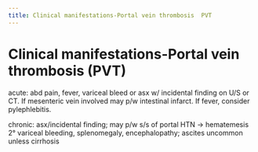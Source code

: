 ```yaml
---
title: Clinical manifestations-Portal vein thrombosis  PVT 
---
```

# Clinical manifestations-Portal vein thrombosis (PVT)


acute: abd pain, fever, variceal bleed or asx w/ incidental finding on U/S or CT. If mesenteric vein involved may p/w intestinal infarct. If fever, consider pylephlebitis.

chronic: asx/incidental finding; may p/w s/s of portal HTN → hematemesis 2° variceal bleeding, splenomegaly, encephalopathy; ascites uncommon unless cirrhosis
